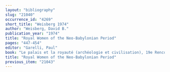 ```yaml
---
layout: "bibliography"
slug: "21040"
occurrence_id: "4269"
short_title: "Weisberg 1974"
author: "Weisberg, David B."
publication_year: "1974"
title: "Royal Women of the Neo-Babylonian Period"
pages: "447-454"
editor: "Garelli, Paul"
book: "Le palais et la royauté (archéologie et civilisation), 19e Rencontre Assyriologique Internationale, RAI 19 (Paris)"
title: "Royal Women of the Neo-Babylonian Period"
previous_item: "21043"
---
```

